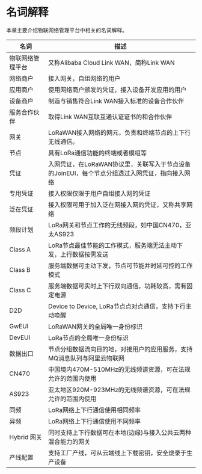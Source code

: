 # 名词解释

本章主要介绍物联网络管理平台中相关的名词解释。

|名词|描述|
|--|--|
|物联网络管理平台|又称Alibaba Cloud Link WAN，简称Link WAN|
|网络商户|接入网关，自组网络的用户|
|应用商户|使用网络商户颁发的凭证，接入设备开发应用的用户|
|设备商户|制造与销售符合Link WAN接入标准的设备合作伙伴|
|服务合作伙伴|取得Link WAN互联互通认证证书的和合作伙伴|
|网关|LoRaWAN接入网络的网元，负责和终端节点的上下行无线通信。|
|节点|具有LoRa通信功能的终端或者模组等|
|凭证|入网凭证，在LoRaWAN协议里，关联写入于节点设备的JoinEUI，每个节点分组透过入网凭证，指向接入网络|
|专用凭证|接入权限仅限于用户自组接入网的凭证|
|泛在凭证|接入权限可用于加入泛在网接入网的凭证，又称共享网络|
|频段计划|LoRa网关和节点工作的无线频段，如中国CN470，亚太AS923|
|Class A|LoRa节点最佳节能的工作模式，服务端无法主动下发，上行数据按需发送|
|Class B|服务端数据可主动下发，节点可节能并时延可控的工作模式|
|Class C|服务端数据可实时上下行双向通信，功耗较高，需有固定电源|
|D2D|Device to Device, LoRa节点点对点通信，支持下行主动唤醒|
|GwEUI|LoRaWAN网关的全局唯一身份标识|
|DevEUI|LoRa节点的全局唯一身份标识|
|数据出口|节点分组数据流向目的地，对接用户的应用服务，支持MQ消息队列与阿里云物联网|
|CN470|中国境内470M-510MHz的无线频谱资源，可在法规允许的范围内使用|
|AS923|亚太地区920M-923MHz的无线频谱资源，可在法规允许的范围内使用|
|同频|LoRa网络上下行通信使用相同频率|
|异频|LoRa网络上下行通信使用不同频率|
|Hybrid 网关|同时支持上下行数据可在本地\(边缘\)与接入公共云两种混合能力的网关|
|产线配置|支持工厂产线，可从云端线上下载密钥，安全烧录于生产设备|

